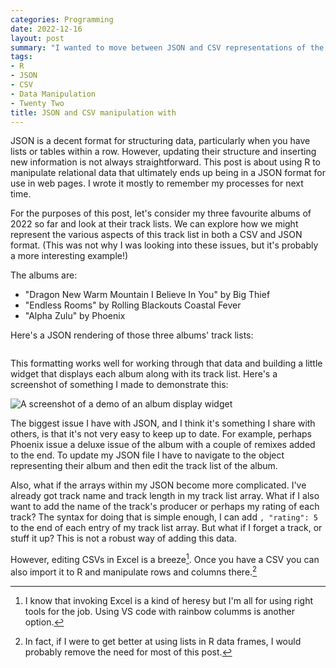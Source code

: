 ```yaml
---
categories: Programming
date: 2022-12-16
layout: post
summary: "I wanted to move between JSON and CSV representations of the same data using R"
tags:
- R
- JSON
- CSV
- Data Manipulation
- Twenty Two
title: JSON and CSV manipulation with 
---
```


JSON is a decent format for structuring data, particularly when you have lists or tables within a row. However, updating their structure and inserting new information is not always straightforward. This post is about using R to manipulate relational data that ultimately ends up being in a JSON format for use in web pages. I wrote it mostly to remember my processes for next time.

For the purposes of this post, let's consider my three favourite albums of 2022 so far and look at their track lists. We can explore how we might represent the various aspects of this track list in both a CSV and JSON format. (This was not why I was looking into these issues, but it's probably a more interesting example!)

The albums are:
* "Dragon New Warm Mountain I Believe In You" by Big Thief
* "Endless Rooms" by Rolling Blackouts Coastal Fever
* "Alpha Zulu" by Phoenix

Here's a JSON rendering of those three albums' track lists:
```json


```

This formatting works well for working through that data and building a little widget that displays each album along with its track list. Here's a screenshot of something I made to demonstrate this:

![][image-1]

The biggest issue I have with JSON, and I think it's something I share with others, is that it's not very easy to keep up to date. For example, perhaps Phoenix issue a deluxe issue of the album with a couple of remixes added to the end. To update my JSON file I have to navigate to the object representing their album and then edit the track list of the album.

Also, what if the arrays within my JSON become more complicated. I've already got track name and track length in my track list array. What if I also want to add the name of the track's producer or perhaps my rating of each track? The syntax for doing that is simple enough, I can add `, "rating": 5` to the end of each entry of my track list array. But what if I forget a track, or stuff it up? This is not a robust way of adding this data.

However, editing CSVs in Excel is a breeze[^1]. Once you have a CSV you can also import it to R and manipulate rows and columns there.[^2]

[^1]:	I know that invoking Excel is a kind of heresy but I'm all for using right tools for the job. Using VS code with rainbow columms is another option. 

[^2]:	In fact, if I were to get better at using lists in R data frames, I would probably remove the need for most of this post.

[image-1]:	/path/to/screenshot.png "A screenshot of a demo of an album display widget"